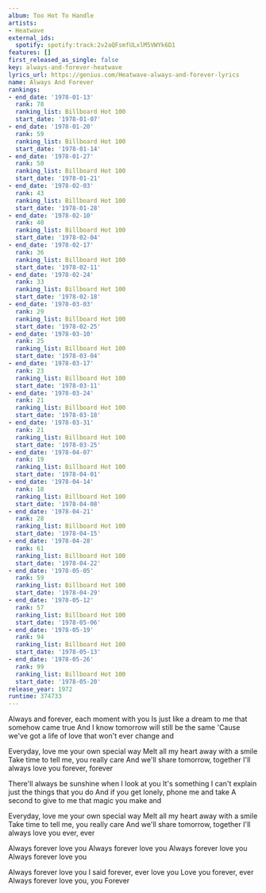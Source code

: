 ```yaml
---
album: Too Hot To Handle
artists:
- Heatwave
external_ids:
  spotify: spotify:track:2v2aQFsmfULxlM5VWYk6D1
features: []
first_released_as_single: false
key: always-and-forever-heatwave
lyrics_url: https://genius.com/Heatwave-always-and-forever-lyrics
name: Always And Forever
rankings:
- end_date: '1978-01-13'
  rank: 78
  ranking_list: Billboard Hot 100
  start_date: '1978-01-07'
- end_date: '1978-01-20'
  rank: 59
  ranking_list: Billboard Hot 100
  start_date: '1978-01-14'
- end_date: '1978-01-27'
  rank: 50
  ranking_list: Billboard Hot 100
  start_date: '1978-01-21'
- end_date: '1978-02-03'
  rank: 43
  ranking_list: Billboard Hot 100
  start_date: '1978-01-28'
- end_date: '1978-02-10'
  rank: 40
  ranking_list: Billboard Hot 100
  start_date: '1978-02-04'
- end_date: '1978-02-17'
  rank: 36
  ranking_list: Billboard Hot 100
  start_date: '1978-02-11'
- end_date: '1978-02-24'
  rank: 33
  ranking_list: Billboard Hot 100
  start_date: '1978-02-18'
- end_date: '1978-03-03'
  rank: 29
  ranking_list: Billboard Hot 100
  start_date: '1978-02-25'
- end_date: '1978-03-10'
  rank: 25
  ranking_list: Billboard Hot 100
  start_date: '1978-03-04'
- end_date: '1978-03-17'
  rank: 23
  ranking_list: Billboard Hot 100
  start_date: '1978-03-11'
- end_date: '1978-03-24'
  rank: 21
  ranking_list: Billboard Hot 100
  start_date: '1978-03-18'
- end_date: '1978-03-31'
  rank: 21
  ranking_list: Billboard Hot 100
  start_date: '1978-03-25'
- end_date: '1978-04-07'
  rank: 19
  ranking_list: Billboard Hot 100
  start_date: '1978-04-01'
- end_date: '1978-04-14'
  rank: 18
  ranking_list: Billboard Hot 100
  start_date: '1978-04-08'
- end_date: '1978-04-21'
  rank: 28
  ranking_list: Billboard Hot 100
  start_date: '1978-04-15'
- end_date: '1978-04-28'
  rank: 61
  ranking_list: Billboard Hot 100
  start_date: '1978-04-22'
- end_date: '1978-05-05'
  rank: 59
  ranking_list: Billboard Hot 100
  start_date: '1978-04-29'
- end_date: '1978-05-12'
  rank: 57
  ranking_list: Billboard Hot 100
  start_date: '1978-05-06'
- end_date: '1978-05-19'
  rank: 94
  ranking_list: Billboard Hot 100
  start_date: '1978-05-13'
- end_date: '1978-05-26'
  rank: 99
  ranking_list: Billboard Hot 100
  start_date: '1978-05-20'
release_year: 1972
runtime: 374733
---
```

Always and forever, each moment with you
Is just like a dream to me that somehow came true
And I know tomorrow will still be the same
'Cause we've got a life of love that won't ever change and

Everyday, love me your own special way
Melt all my heart away with a smile
Take time to tell me, you really care
And we'll share tomorrow, together
I'll always love you forever, forever

There'll always be sunshine when I look at you
It's something I can't explain just the things that you do
And if you get lonely, phone me and take
A second to give to me that magic you make and

Everyday, love me your own special way
Melt all my heart away with a smile
Take time to tell me, you really care
And we'll share tomorrow, together
I'll always love you ever, ever

Always forever love you
Always forever love you
Always forever love you
Always forever love you

Always forever love you
I said forever, ever love you
Love you forever, ever
Always forever love you, you
Forever

